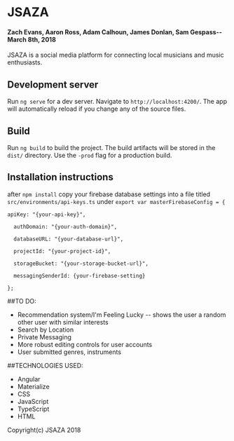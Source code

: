 # JSAZA

#### Zach Evans, Aaron Ross, Adam Calhoun, James Donlan, Sam Gespass-- March 8th, 2018

JSAZA is a social media platform for connecting local musicians and music enthusiasts.

## Development server

Run `ng serve` for a dev server. Navigate to `http://localhost:4200/`. The app will automatically reload if you change any of the source files.

## Build

Run `ng build` to build the project. The build artifacts will be stored in the `dist/` directory. Use the `-prod` flag for a production build.

## Installation instructions

after `npm install` copy your firebase database settings into a file titled `src/environments/api-keys.ts` under `export var masterFirebaseConfig = {`

  `apiKey: "{your-api-key}",`

`  authDomain: "{your-auth-domain}",`

`  databaseURL: "{your-database-url}",`

`  projectId: "{your-project-id}",`

`  storageBucket: "{your-storage-bucket-url}",`

`  messagingSenderId: {your-firebase-setting}`

`};`

##TO DO:
* Recommendation system/I'm Feeling Lucky -- shows the user a random other user with similar interests
* Search by Location
* Private Messaging
* More robust editing controls for user accounts
* User submitted genres, instruments

##TECHNOLOGIES USED:
* Angular
* Materialize
* CSS
* JavaScript
* TypeScript
* HTML

Copyright(c) JSAZA 2018
